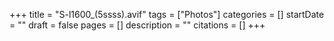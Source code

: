 +++
title = "S-l1600_(5ssss).avif"
tags = ["Photos"]
categories = []
startDate = ""
draft = false
pages = []
description = ""
citations = []
+++
